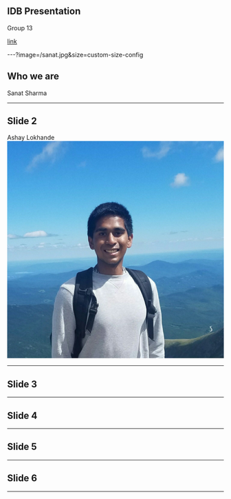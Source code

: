## IDB Presentation
Group 13

[link](https:allthegreatshows.com)

---?image=/sanat.jpg&size=custom-size-config

## Who we are

Sanat Sharma
<!-- ![image](/sanat.jpg&size=auto 75%) -->
<!-- <img src="https://github.com/cdubiel/gitpitch/blob/master/sanat.jpg" width="50"> -->

<!-- <img src="https://utexas.box.com/s/rg7h5drt8osqbb7t3klh703t0ad9mz40" width="50"> -->
<!-- Jesse Tipton
![Logo](/jesse.jpg)
Will Kuglen
![Logo](/will.jpg) -->
---

## Slide 2

Ashay Lokhande
![Logo](/ashay.jpg)
<!-- Claire Dubiel
![Logo](/claire.jpg) -->
---

## Slide 3

---

## Slide 4

---

## Slide 5

---

## Slide 6

---